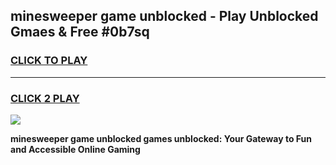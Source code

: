 
## minesweeper game unblocked - Play Unblocked Gmaes & Free #0b7sq
<h3>
<a href="https://news.freeplayer.one?title=minesweeper_game_unblocked&ref=03M">CLICK TO PLAY</a></h3>
<hr>

<h3>
<a href="https://news.freeplayer.one?title=minesweeper_game_unblocked&ref=03M">CLICK 2 PLAY</a>
  
</h3>

<a href="https://news.freeplayer.one?title=minesweeper_game_unblocked&ref=03M"><img src="https://clearcache.store/games.png"></a>


**minesweeper game unblocked games unblocked: Your Gateway to Fun and Accessible Online Gaming**
